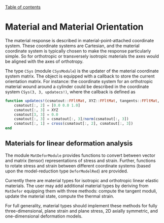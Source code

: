 [Table of contents](https://petrkryslucsd.github.io/FinEtools.jl)

# Material and Material Orientation

The material response  is described in  material-point-attached coordinate system. These coordinate systems  are Cartesian, and the material coordinate system is typically chosen to make  the response particularly simple.  So for orthotropic or transversely isotropic materials the axes would be aligned with the axes of orthotropy.

The type `CSys` (module `CSysModule`) is the updater of the material coordinate system matrix. The object is equipped with a callback to store the current orientation matrix. For instance: the coordinate system for an orthotropic material wound around a cylinder could be described in the coordinate system `CSys(3, 3, updatecs!)`, where the callback is defined as

```julia
function updatecs!(csmatout::FFltMat, XYZ::FFltMat, tangents::FFltMat, fe_label::FInt)
    csmatout[:, 2] = [0.0 0.0 1.0]
    csmatout[:, 3] = XYZ
    csmatout[3, 3] = 0.0
    csmatout[:, 3] = csmatout[:, 3]/norm(csmatout[:, 3])
    csmatout[:, 1] = cross(csmatout[:, 2], csmatout[:, 3])
end
```

## Materials for linear deformation analysis

The module `MatDeforModule` provides functions to convert between vector and matrix (tensor) representations of stress and strain. Further, functions to rotate stress and strain between different coordinate systems (based upon the model-reduction type `DeforModelRed`) are provided.

Currently  there are material types for isotropic and orthotropic linear elastic materials. The user may add  additional material types by deriving from `MatDefor` equipping them with three methods: compute the tangent moduli, update the material state, compute the thermal strain.

For full generality, material types  should implement these methods for fully three-dimensional, plane strain and plane stress, 2D axially symmetric, and one-dimensional deformation models.
